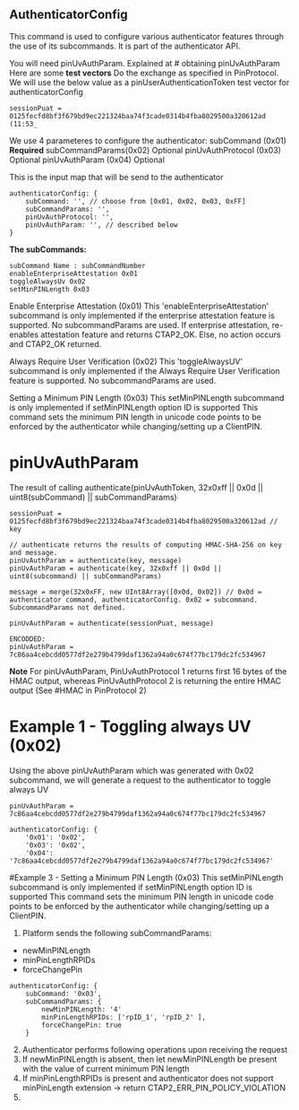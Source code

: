## AuthenticatorConfig

This command is used to configure various authenticator features through the use of its subcommands. It is part of the authenticator API.

You will need pinUvAuthParam. Explained at # obtaining pinUvAuthParam Here are some **test vectors**
Do the exchange as specified in PinProtocol. We will use the below value as a pinUserAuthenticationToken test vector for authenticatorConfig
```
sessionPuat = 0125fecfd8bf3f679bd9ec221324baa74f3cade0314b4fba8029500a320612ad (11:53_
```
We use 4 parameteres to configure the authenticator:
subCommand (0x01) **Required**
subCommandParams(0x02) Optional
pinUvAuthProtocol (0x03) Optional
pinUvAuthParam (0x04) Optional

This is the input map that will be send to the authenticator 
```
authenticatorConfig: {
	subCommand: '', // choose from [0x01, 0x02, 0x03, 0xFF]
	subCommandParams: '',
	pinUvAuthProtocol: '',
	pinUvAuthParam: '', // described below
}
```

**The subCommands:**
```
subCommand Name : subCommandNumber
enableEnterpriseAttestation 0x01
toggleAlwaysUv 0x02
setMinPINLength 0x03
```

Enable Enterprise Attestation (0x01)
This 'enableEnterpriseAttestation' subcommand is only implemented if the enterprise attestation feature is supported. No subcommandParams are used.
If enterprise attestation, re-enables attestation feature and returns CTAP2_OK. Else, no action occurs and CTAP2_OK returned.

Always Require User Verification (0x02)
This 'toggleAlwaysUV' subcommand is only implemented if the Always Require User Verification feature is supported. No subcommandParams are used.

Setting a Minimum PIN Length (0x03)
This setMinPINLength subcommand is only implemented if setMinPINLength option ID is supported
This command sets the minimum PIN length in unicode code points to be enforced by the authenticator while changing/setting up a ClientPIN.


# pinUvAuthParam
The result of calling authenticate(pinUvAuthToken, 32x0xff || 0x0d || uint8(subCommand) || subCommandParams)
```
sessionPuat = 0125fecfd8bf3f679bd9ec221324baa74f3cade0314b4fba8029500a320612ad // key 

// authenticate returns the results of computing HMAC-SHA-256 on key and message.
pinUvAuthParam = authenticate(key, message)
pinUvAuthParam = authenticate(key, 32x0xff || 0x0d || uint8(subcommand) || subCommandParams)

message = merge(32x0xFF, new UInt8Array([0x0d, 0x02]) // 0x0d = authenticator command, authenticatorConfig. 0x02 = subcommand. SubcommandParams not defined.

pinUvAuthParam = authenticate(sessionPuat, message)

ENCODDED:
pinUvAuthParam = 7c86aa4cebcdd0577df2e279b4799daf1362a94a0c674f77bc179dc2fc534967
```

**Note**
For pinUvAuthParam, PinUvAuthProtocol 1 returns first 16 bytes of the HMAC output, whereas PinUvAuthProtocol 2 is returning the entire HMAC output (See #HMAC in PinProtocol 2)

# Example 1 - Toggling always UV (0x02)
Using the above pinUvAuthParam which was generated with 0x02 subcommand, we will generate a request to the authenticator to toggle always UV

```
pinUvAuthParam = 7c86aa4cebcdd0577df2e279b4799daf1362a94a0c674f77bc179dc2fc534967

authenticatorConfig: {
	'0x01': '0x02',
	'0x03': '0x02',
    '0x04': '7c86aa4cebcdd0577df2e279b4799daf1362a94a0c674f77bc179dc2fc534967'
```











#Example 3 - Setting a Minimum PIN Length (0x03)
This setMinPINLength subcommand is only implemented if setMinPINLength option ID is supported
This command sets the minimum PIN length in unicode code points to be enforced by the authenticator while changing/setting up a ClientPIN.

1. Platform sends the following subCommandParams:
- newMinPINLength
- minPinLengthRPIDs
- forceChangePin

```
authenticatorConfig: {
	subCommand: '0x03',
	subCommandParams: {
		newMinPINLength: '4'
		minPinLengthRPIDs: ['rpID_1', 'rpID_2' ],
		forceChangePin: true
	}
```
2. Authenticator performs following operations upon receiving the request
 1. If newMinPINLength is absent, then let newMinPINLength be present with the value of current minimum PIN length
 2. If minPinLengthRPIDs is present and authenticator does not support minPinLength extension -> return CTAP2_ERR_PIN_POLICY_VIOLATION
 3. 


	